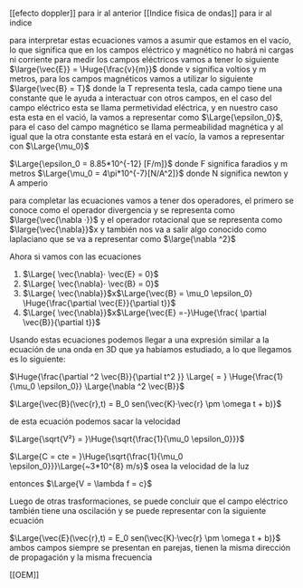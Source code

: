 [[efecto doppler]] para ir al anterior 
[[Indice física de ondas]] para ir al indice 

para interpretar estas ecuaciones vamos a asumir que estamos en el vacío, lo que significa que en los campos eléctrico y magnético no habrá ni cargas ni corriente 
para medir los campos eléctricos vamos a tener lo siguiente $\large{\vec{E}} = \Huge{\frac{v}{m}}$ donde v significa voltios y m metros, para los campos magnéticos vamos a utilizar lo siguiente
$\large{\vec{B} = T}$ donde la T representa tesla, cada campo tiene una constante que le ayuda a interactuar con otros campos, en el caso del campo eléctrico esta se llama 
permetividad eléctrica, y en nuestro caso esta esta en el vació, la vamos a representar como $\Large{\epsilon_0}$, para el caso del campo magnético se llama permeabilidad magnética
y al igual que la otra constante esta estará en el vacío, la vamos a representar con $\Large{\mu_0}$ 

$\Large{\epsilon_0 = 8.85*10^{-12} [F/m]}$ donde F significa faradios y m metros 
$\Large{\mu_0 = 4\pi*10^{-7}[N/A^2]}$ donde N significa newton y A amperio   

para completar las ecuaciones vamos a tener dos operadores, el primero se conoce como el operador divergencia y se representa como $\large{\vec{\nabla ·}}$  y el operador rotacional que 
se representa como $\large{\vec{\nabla}}$x y también nos va a salir algo conocido como laplaciano que se va a representar como $\large{\nabla ^2}$  

Ahora si vamos con las ecuaciones 

1. $\Large{ \vec{\nabla}· \vec{E} = 0}$  
2. $\Large{ \vec{\nabla}· \vec{B} = 0}$ 
3. $\Large{ \vec{\nabla}}$x$\Large{\vec{B} = \mu_0 \epsilon_0} \Huge{\frac{\partial \vec{E}}{\partial t}}$ 
4. $\Large{ \vec{\nabla}}$x$\Large{\vec{E} =-}\Huge{\frac{ \partial \vec{B}}{\partial t}}$ 

Usando estas ecuaciones podemos llegar a una expresión similar a la ecuación de una onda en 3D que ya habíamos estudiado, a lo que llegamos es lo siguiente:

$\Huge{\frac{\partial ^2 \vec{B}}{\partial t^2 }} \Large{ = } \Huge{\frac{1}{\mu_0 \epsilon_0}} \Large{\nabla ^2 \vec{B}}$ 

$\Large{\vec{B}(\vec{r},t) = B_0 sen(\vec{K}·\vec{r} \pm \omega t + b)}$ 

de esta ecuación podemos sacar la velocidad

$\Large{\sqrt{V²} = }\Huge{\sqrt{\frac{1}{\mu_0 \epsilon_0}}}$ 

$\Large{C = cte = }\Huge{\sqrt{\frac{1}{\mu_0 \epsilon_0}}}\Large{~3*10^{8} m/s}$ osea la velocidad de la luz

entonces $\Large{V = \lambda f = c}$ 

Luego de otras trasformaciones, se puede concluir que el campo eléctrico también tiene una oscilación y se puede representar con la siguiente ecuación 

$\Large{\vec{E}(\vec{r},t) = E_0 sen(\vec{K}·\vec{r} \pm \omega t + b)}$  ambos campos siempre se presentan en parejas, tienen la misma dirección de propagación y la misma frecuencia 

[[OEM]]